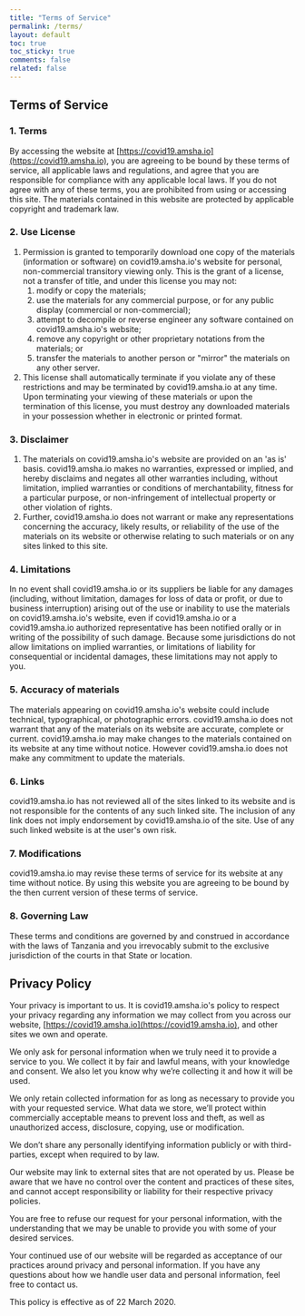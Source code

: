 ```yaml
---
title: "Terms of Service"
permalink: /terms/
layout: default
toc: true
toc_sticky: true
comments: false
related: false
---
```


## Terms of Service

### 1\. Terms

By accessing the website at [https://covid19.amsha.io](https://covid19.amsha.io), you are agreeing to be bound by these terms of service, all applicable laws and regulations, and agree that you are responsible for compliance with any applicable local laws. If you do not agree with any of these terms, you are prohibited from using or accessing this site. The materials contained in this website are protected by applicable copyright and trademark law.

### 2\. Use License

1.  Permission is granted to temporarily download one copy of the materials (information or software) on covid19.amsha.io's website for personal, non-commercial transitory viewing only. This is the grant of a license, not a transfer of title, and under this license you may not:
    1.  modify or copy the materials;
    2.  use the materials for any commercial purpose, or for any public display (commercial or non-commercial);
    3.  attempt to decompile or reverse engineer any software contained on covid19.amsha.io's website;
    4.  remove any copyright or other proprietary notations from the materials; or
    5.  transfer the materials to another person or "mirror" the materials on any other server.
2.  This license shall automatically terminate if you violate any of these restrictions and may be terminated by covid19.amsha.io at any time. Upon terminating your viewing of these materials or upon the termination of this license, you must destroy any downloaded materials in your possession whether in electronic or printed format.

### 3\. Disclaimer

1.  The materials on covid19.amsha.io's website are provided on an 'as is' basis. covid19.amsha.io makes no warranties, expressed or implied, and hereby disclaims and negates all other warranties including, without limitation, implied warranties or conditions of merchantability, fitness for a particular purpose, or non-infringement of intellectual property or other violation of rights.
2.  Further, covid19.amsha.io does not warrant or make any representations concerning the accuracy, likely results, or reliability of the use of the materials on its website or otherwise relating to such materials or on any sites linked to this site.

### 4\. Limitations

In no event shall covid19.amsha.io or its suppliers be liable for any damages (including, without limitation, damages for loss of data or profit, or due to business interruption) arising out of the use or inability to use the materials on covid19.amsha.io's website, even if covid19.amsha.io or a covid19.amsha.io authorized representative has been notified orally or in writing of the possibility of such damage. Because some jurisdictions do not allow limitations on implied warranties, or limitations of liability for consequential or incidental damages, these limitations may not apply to you.

### 5\. Accuracy of materials

The materials appearing on covid19.amsha.io's website could include technical, typographical, or photographic errors. covid19.amsha.io does not warrant that any of the materials on its website are accurate, complete or current. covid19.amsha.io may make changes to the materials contained on its website at any time without notice. However covid19.amsha.io does not make any commitment to update the materials.

### 6\. Links

covid19.amsha.io has not reviewed all of the sites linked to its website and is not responsible for the contents of any such linked site. The inclusion of any link does not imply endorsement by covid19.amsha.io of the site. Use of any such linked website is at the user's own risk.

### 7\. Modifications

covid19.amsha.io may revise these terms of service for its website at any time without notice. By using this website you are agreeing to be bound by the then current version of these terms of service.

### 8\. Governing Law

These terms and conditions are governed by and construed in accordance with the laws of Tanzania and you irrevocably submit to the exclusive jurisdiction of the courts in that State or location.

## Privacy Policy

Your privacy is important to us. It is covid19.amsha.io's policy to respect your privacy regarding any information we may collect from you across our website, [https://covid19.amsha.io](https://covid19.amsha.io), and other sites we own and operate.

We only ask for personal information when we truly need it to provide a service to you. We collect it by fair and lawful means, with your knowledge and consent. We also let you know why we’re collecting it and how it will be used.

We only retain collected information for as long as necessary to provide you with your requested service. What data we store, we’ll protect within commercially acceptable means to prevent loss and theft, as well as unauthorized access, disclosure, copying, use or modification.

We don’t share any personally identifying information publicly or with third-parties, except when required to by law.

Our website may link to external sites that are not operated by us. Please be aware that we have no control over the content and practices of these sites, and cannot accept responsibility or liability for their respective privacy policies.

You are free to refuse our request for your personal information, with the understanding that we may be unable to provide you with some of your desired services.

Your continued use of our website will be regarded as acceptance of our practices around privacy and personal information. If you have any questions about how we handle user data and personal information, feel free to contact us.

This policy is effective as of 22 March 2020.